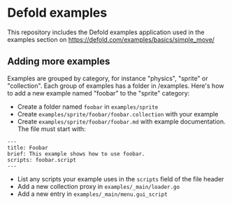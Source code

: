 # Defold examples

This repository includes the Defold examples application used in the examples section on https://defold.com/examples/basics/simple_move/

## Adding more examples
Examples are grouped by category, for instance "physics", "sprite" or "collection". Each group of examples has a folder in /examples. Here's how to add a new example named "foobar" to the "sprite" category:

* Create a folder named `foobar` in `examples/sprite`
* Create `examples/sprite/foobar/foobar.collection` with your example
* Create `examples/sprite/foobar/foobar.md` with example documentation. The file must start with:

```
---
title: Foobar
brief: This example shows how to use foobar.
scripts: foobar.script
---
```

* List any scripts your example uses in the `scripts` field of the file header
* Add a new collection proxy in `examples/_main/loader.go`
* Add a new entry in `examples/_main/menu.gui_script`
